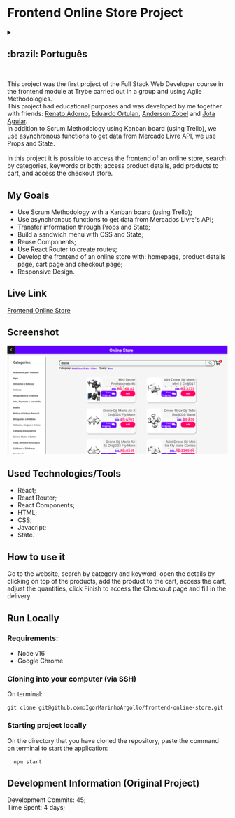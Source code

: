 # Frontend Online Store Project

<details>
  <summary><h2>:brazil: Português</h2></summary>
  Esse projeto foi o primeiro projeto do curso de Full Stack Web Developer no módulo de frontend na Trybe realizado em grupo e utilizando Metogologias Ágeis.<br> Esse projeto teve fins educacionais e foi desenvolvido por mim em conjunto com os amigos: <a href="https://github.com/RENATOADORNO">Renato Adorno</a>, <a href="https://github.com/EOrtulan">Eduardo Ortulan</a>, <a href="https://github.com/Anderson-Zobel">Anderson Zobel</a> e <a href="https://github.com/jotapedrok">Jota Aguiar</a>.<br>
 Além da Metodologia Scrum com uso de quadro Kanban (usando Trello), usamos funções assíncronas para obter os dados da API do Mercado Livre, utilizamos Props e State.<br><br>
  Nesse projeto é possível se acessar o frontend de uma loja online, fazer buscas por categorias, palavras-chave ou ambos; acesssar detalhes dos produtos, adicionar produtos ao carrinho e acessar a loja de finalização de compra.
  
  ## Objetivos
  * Usar a metodologia Scrum, com quadro Kanban (com Trello);
  * Utilizar funções assíncronas para fetch em API's;
  * Transmissão de informações por Props e estado;
  * Construir menu sanduíche;
  * Reutilizar Components;
  * Utilizar rotas;
  * Desenvolver o frontend para uma loja online, com página principal, página de detalhes dos produtos, página de carrinho e página de checkout;
  * Design responsivo.

  ## Live Link
  <a href="https://frontonlinestore.netlify.app/" target="_blank">Frontend Online Store</a>
  
  ## Screenshot
  ![ScreenShot](./src/images/screenshot.png)
  <br>
  
  ## Tecnologias/Ferramentas usadas
  * React;
  * React Router;
  * React Components;
  * HTML;
  * CSS;
  * Javacript;
  * Estado.
  
  ## Como usar
  Acesse o site, faça sua busca por categoria e pelavra-chave, abra os detalhes clicando sobre os produtos, adicione o produto ao carrinho, acesse o carrinho, ajuste as quantidades, clique em Finalizar para acessa a página de Checkout e preencha os dados de entrega.
      
  ## Rodar Localmente
  ### Requisitos:
   * Node v16
   * Google Chrome
    
  ### Clonar no seu computador (via SSH)
  No terminal:
  
    git clone git@github.com:IgorMarinhoArgollo/frontend-online-store.git
  

  ### Iniciando o projeto localmente
  No diretório em que o repositório foi clonado, cole o seguinte comando no terminal para iniciar a aplicação localmente:
   
      npm start
   
  ## Informações de Desenvolvimento (Projeto Original)
  Commits de Desenvolvimento: 45; <br>
  Tempo Gasto: 4 dias;
</details>

##  

This project was the first project of the Full Stack Web Developer course in the frontend module at Trybe carried out in a group and using Agile Methodologies.<br> This project had educational purposes and was developed by me together with friends: <a href="https://github.com/RENATOADORNO">Renato Adorno</a>, <a href="https://github.com/EOrtulan">Eduardo Ortulan</a>, <a href="https://github.com/Anderson-Zobel">Anderson Zobel</a> and <a href="https://github.com/jotapedrok">Jota Aguiar</a>.<br>
 In addition to Scrum Methodology using Kanban board (using Trello), we use asynchronous functions to get data from Mercado Livre API, we use Props and State.<br><br>
  In this project it is possible to access the frontend of an online store, search by categories, keywords or both; access product details, add products to cart, and access the checkout store.

## My Goals
  * Use Scrum Methodology with a Kanban board (using Trello);
  * Use asynchronous functions to get data from Mercados Livre's API;
  * Transfer information through Props and State;
  * Build a sandwich menu with CSS and State;
  * Reuse Components;
  * Use React Router to create routes;
  * Develop the frontend of an online store with: homepage, product details page, cart page and checkout page;
  * Responsive Design.


## Live Link
  <a href="https://frontonlinestore.netlify.app/" target="_blank">Frontend Online Store</a>
  
## Screenshot
![ScreenShot](./src/images/screenshot.png)

## Used Technologies/Tools
  * React;
  * React Router;
  * React Components;
  * HTML;
  * CSS;
  * Javacript;
  * State.

## How to use it
  Go to the website, search by category and keyword, open the details by clicking on top of the products, add the product to the cart, access the cart, adjust the quantities, click Finish to access the Checkout page and fill in the delivery.
        
## Run Locally
  ### Requirements:
   * Node v16
   * Google Chrome
    
  ### Cloning into your computer (via SSH)
  On terminal:

    git clone git@github.com:IgorMarinhoArgollo/frontend-online-store.git

  ### Starting project locally
  On the directory that you have cloned the repository, paste the command on terminal to start the application:

      npm start

    
## Development Information (Original Project)
  Development Commits: 45; <br>
  Time Spent: 4 days; <br> 
